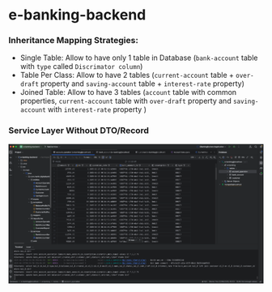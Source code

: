 # e-banking-backend

### Inheritance Mapping Strategies:
- Single Table: Allow to have only 1 table in Database (`bank-account` table with `type` called `Discrimator column`)
- Table Per Class: Allow to have 2 tables (`current-account` table + `over-draft` property and `saving-account` table + `interest-rate` property)
- Joined Table: Allow to have 3 tables (`account` table with common properties, `current-account` table with `over-draft` property and `saving-account` with `interest-rate` property )

### Service Layer Without DTO/Record
![service-layer.png](images/service-layer.png)